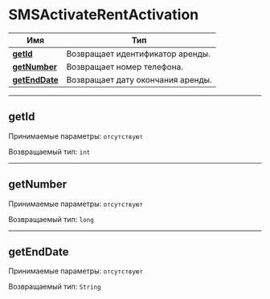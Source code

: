 # SMSActivateRentActivation

Имя | Тип
---- | ----
[**getId**](SMSActivateRentActivation.md#getId) | Возвращает идентификатор аренды. 
[**getNumber**](SMSActivateRentActivation.md#getNumber) | Возвращает номер телефона.
[**getEndDate**](SMSActivateRentActivation.md#getEndDate) | Возвращает дату окончания аренды.

<hr/>

<a name="getId"></a>
## **getId**

Принимаемые параметры:
`отсутствуют`

Возвращаемый тип:
`int`

<hr/>

<a name="getNumber"></a>
## **getNumber**

Принимаемые параметры:
`отсутствуют`

Возвращаемый тип:
`long`

<hr/>

<a name="getEndDate"></a>
## **getEndDate**

Принимаемые параметры:
`отсутствуют`

Возвращаемый тип:
`String`
